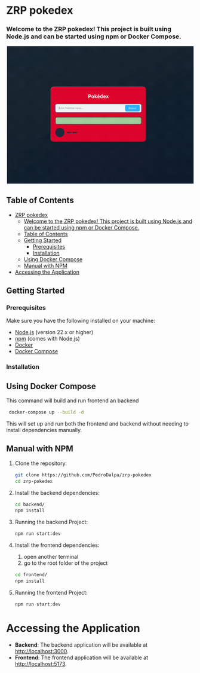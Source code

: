 # ZRP pokedex

### Welcome to the ZRP pokedex! This project is built using Node.js and can be started using npm or Docker Compose.
<div align="center">
   <img src="./assets/example.gif" alt="Description" width="500" />
</div>

 

## Table of Contents

- [ZRP pokedex](#zrp-pokedex)
    - [Welcome to the ZRP pokedex! This project is built using Node.js and can be started using npm or Docker Compose.](#welcome-to-the-zrp-pokedex-this-project-is-built-using-nodejs-and-can-be-started-using-npm-or-docker-compose)
  - [Table of Contents](#table-of-contents)
  - [Getting Started](#getting-started)
    - [Prerequisites](#prerequisites)
    - [Installation](#installation)
  - [Using Docker Compose](#using-docker-compose)
  - [Manual with NPM](#manual-with-npm)
- [Accessing the Application](#accessing-the-application)

## Getting Started

### Prerequisites

Make sure you have the following installed on your machine:

- [Node.js](https://nodejs.org/) (version 22.x or higher)
- [npm](https://www.npmjs.com/) (comes with Node.js)
- [Docker](https://www.docker.com/)
- [Docker Compose](https://docs.docker.com/compose/)

### Installation

## Using Docker Compose
This command will build and run frontend an backend

   ```sh
    docker-compose up --build -d
   ```
This will set up and run both the frontend and backend without needing to install dependencies manually.

## Manual with NPM

1. Clone the repository:

   ```sh
   git clone https://github.com/PedroDalpa/zrp-pokedex
   cd zrp-pokedex
   ```

2. Install the backend dependencies:

   ```sh
   cd backend/
   npm install
   ```

3. Running the backend Project:

    ```sh
    npm run start:dev
    ```

4. Install the frontend dependencies:
   1. open another terminal
   2. go to the root folder of the project

   ```sh
   cd frontend/
   npm install
   ```

5. Running the frontend Project:

    ```sh
    npm run start:dev
    ```



# Accessing the Application

- **Backend**: The backend application will be available at [http://localhost:3000](http://localhost:3000).
- **Frontend**: The frontend application will be available at [http://localhost:5173](http://localhost:5173).

